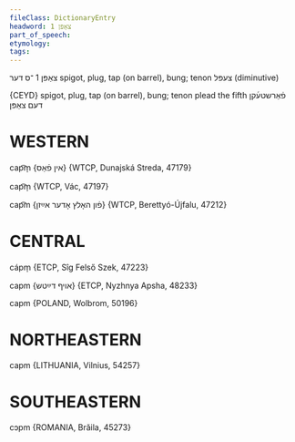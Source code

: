 ```yaml
---
fileClass: DictionaryEntry
headword: צאַפּן 1
part_of_speech: 
etymology: 
tags: 
---
```

צאַפּן 1
־ס
דער
spigot, plug, tap (on barrel), bung; tenon
צעפּל
(diminutive)

{CEYD}
spigot, plug, tap (on barrel), bung; tenon
plead the fifth פֿאַרשטע֜קן דעם צאַפּן

WESTERN
========

cap͡m̩ {אין פֿאַס} {WTCP, Dunajská Streda, 47179}

cap͡m̩ {WTCP, Vác, 47197}

cap͡m {פֿון האָלץ אָדער אײַזן} {WTCP, Berettyó-Újfalu, 47212}

CENTRAL
========

cápm̩ {ETCP, Sîg Felső Szek, 47223}

capm {אויף דײַטש} {ETCP, Nyzhnya Apsha, 48233}

capm {POLAND, Wolbrom, 50196}

NORTHEASTERN
==============

capm {LITHUANIA, Vilnius, 54257}

SOUTHEASTERN
==============

cɔpm {ROMANIA, Brăila, 45273}
